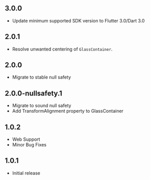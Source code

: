 ## 3.0.0

- Update minimum supported SDK version to Flutter 3.0/Dart 3.0

## 2.0.1

- Resolve unwanted centering of `GlassContainer`.

## 2.0.0

- Migrate to stable null safety

## 2.0.0-nullsafety.1

- Migrate to sound null safety
- Add TransformAlignment property to GlassContainer

## 1.0.2

- Web Support
- Minor Bug Fixes

## 1.0.1

- Initial release
